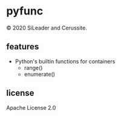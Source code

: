 # pyfunc

&copy; 2020 SiLeader and Cerussite.

## features
+ Python's builtin functions for containers
    + range()
    + enumerate()

## license
Apache License 2.0
